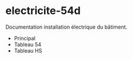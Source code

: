 # electricite-54d
Documentation installation électrique du bâtiment.

- Principal
- Tableau 54
- Tableau HS

